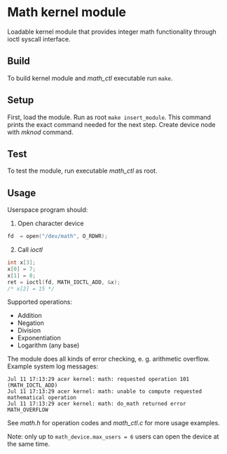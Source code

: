 # Math kernel module
Loadable kernel module that provides integer math functionality through ioctl
syscall interface.

## Build
To build kernel module and *math_ctl* executable run `make`.

## Setup
First, load the module. Run as root `make insert_module`. This command prints
the exact command needed for the next step. Create device node with *mknod*
command.

## Test
To test the module, run executable *math_ctl* as root.

## Usage
Userspace program should:

1. Open character device

 ```c
 fd  = open("/dev/math", O_RDWR);
 ```
2. Call *ioctl*

 ```c
 int x[3];
 x[0] = 7;
 x[1] = 8;
 ret = ioctl(fd, MATH_IOCTL_ADD, &x);
 /* x[2] = 15 */
 ```

Supported operations:
- Addition
- Negation
- Division
- Exponentiation
- Logarithm (any base)

The module does all kinds of error checking, e. g. arithmetic overflow.
Example system log messages:
```
Jul 11 17:13:29 acer kernel: math: requested operation 101 (MATH_IOCTL_ADD)
Jul 11 17:13:29 acer kernel: math: unable to compute requested mathematical operation
Jul 11 17:13:29 acer kernel: math: do_math returned error MATH_OVERFLOW
```

See *math.h* for operation codes and *math_ctl.c* for more usage examples.

Note: only up to `math_device.max_users = 6` users can open the device at the
same time.
